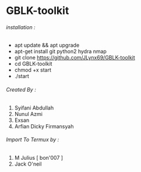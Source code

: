 # GBLK-toolkit

###### installation :

* apt update && apt upgrade
* apt-get install git python2 hydra nmap
* git clone https://github.com/JLynx69/GBLK-toolkit
* cd GBLK-toolkit
* chmod +x start
* ./start

###### Created By :
1. Syifani Abdullah
2. Nunul Azmi
3. Exsan
4. Arfian Dicky Firmansyah

###### Import To Termux by :
1. M Julius [ bon'007 ]
2. Jack O'neil
